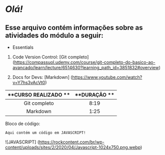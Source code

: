 # _**Olá!**_ 

## Esse arquivo contém informações sobre as atividades do módulo a seguir:

* Essentials
1. Code Version Control: [Git completo] (https://compassuol.udemy.com/course/git-completo-do-basico-ao-avancado/learn/lecture/6514630?learning_path_id=3851832#overview)

1. Docs for Devs: [Markdown] (https://www.youtube.com/watch?v=Y7hs3vAcVt0)

**CURSO REALIZADO **        |   **DURAÇÃO ** |
:--------------------------:|:---------------------:
        Git completo        |      8:19     |
    Markdown                |      1:25     |



Bloco de código:

`Aqui contém um código em JAVASCRIPT!`

![JAVASCRIPT] (https://rockcontent.com/br/wp-content/uploads/sites/2/2020/04/Javascript-1024x750.png.webp)